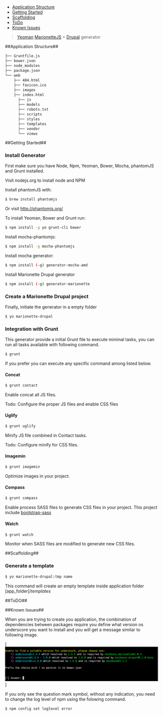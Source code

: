 - [Application Structure](#application-structure)
- [Getting Started](#getting-started)
- [Scaffolding](#scaffolding)
- [ToDo](#todo)
- [Known Issues](#known-issues)



> [Yeoman](http://yeoman.io) [MarionetteJS](http://marionettejs.com) + [Drupal](drupical.org) generator


##Application Structure##

```
├── Gruntfile.js
├── bower.json
├── node_modules
├── package.json
└── web
    ├── 404.html
    ├── favicon.ico
    ├── images
    ├── index.html
	  ├── js
	  ├── models
	  ├── robots.txt
	  ├── scripts
	  ├── styles
	  ├── templates
	  ├── vendor
	  └── views
```

##Getting Started##

### Install Generator

First make sure you have Node, Npm, Yeoman, Bower, Mocha, phantomJS and Grunt installed.

Visit nodejs.org to install node and NPM

Install phantomJS with:

```bash
$ brew install phantomjs
```
Or visit http://phantomjs.org/


To install Yeoman, Bower and Grunt run: 
```bash
$ npm install -g yo grunt-cli bower
```

Install mocha-phantomjs:

```bash
$ npm install -g mocha-phantomjs
```

Install mocha generator: 

```bash
$ npm install (-g) generator-mocha-amd
```

Install Marionette Drupal generator

```bash
$ npm install (-g) generator-marionette
```

### Create a Marionette Drupal project

Finally, initiate the generator in a empty folder

```bash
$ yo marionette-drupal
```

### Integration with Grunt

This generator provide a initial Grunt file to execute minimal tasks, you can run all tasks available with following command.

```bash
$ grunt
```

If you prefer you can execute any specific command among listed below.

#### Concat

```bash
$ grunt contact
```

Enable concat all JS files.

Todo: Configure the proper JS files and enable CSS files

#### Uglify

```bash
$ grunt uglify
```

Minify JS file combined in Contact tasks.

Todo: Configure minify for CSS files.

#### Imagemin

```bash
$ grunt imagemin
```

Optimize images in your project.

#### Compass

```bash
$ grunt compass
```

Enable process SASS files to generate CSS files in your project. This project include [bootstrap-sass](https://github.com/twbs/bootstrap-sass)

#### Watch

```bash
$ grunt watch
```

Monitor when SASS files are modified to generate new CSS files.

##Scaffolding##

### Generate a template

```bash
$ yo marionette-drupal:tmp name
```

This command will create an empty template inside application folder [app_folder]/*templates*

##ToDO##

##Known Issues##

When  you are trying to create you application, the combination of dependencies between packages require you define what version os underscore you want to install and you will get a message similar to following image.

[![yeoman generator](https://raw.githubusercontent.com/enzolutions/generator-marionette-drupal/master/images/yo_marionette_drupal_resolving_conflict.png)]

If you only see the question mark symbol, without any indication, you need to change the log level of npm using the folowing command.

```
$ npm config set loglevel error
```

